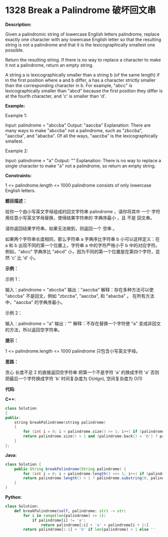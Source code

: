 # 1328 Break a Palindrome 破坏回文串

__Description:__

Given a palindromic string of lowercase English letters palindrome, replace exactly one character with any lowercase English letter so that the resulting string is not a palindrome and that it is the lexicographically smallest one possible.

Return the resulting string. If there is no way to replace a character to make it not a palindrome, return an empty string.

A string a is lexicographically smaller than a string b (of the same length) if in the first position where a and b differ, a has a character strictly smaller than the corresponding character in b. For example, "abcc" is lexicographically smaller than "abcd" because the first position they differ is at the fourth character, and 'c' is smaller than 'd'.

__Example:__

Example 1:

Input: palindrome = "abccba"
Output: "aaccba"
Explanation: There are many ways to make "abccba" not a palindrome, such as "zbccba", "aaccba", and "abacba".
Of all the ways, "aaccba" is the lexicographically smallest.

Example 2:

Input: palindrome = "a"
Output: ""
Explanation: There is no way to replace a single character to make "a" not a palindrome, so return an empty string.

__Constraints:__

1 <= palindrome.length <= 1000
palindrome consists of only lowercase English letters.

__题目描述：__

给你一个由小写英文字母组成的回文字符串 palindrome ，请你将其中 一个 字符用任意小写英文字母替换，使得结果字符串的 字典序最小 ，且 不是 回文串。

请你返回结果字符串。如果无法做到，则返回一个 空串 。

如果两个字符串长度相同，那么字符串 a 字典序比字符串 b 小可以这样定义：在 a 和 b 出现不同的第一个位置上，字符串 a 中的字符严格小于 b 中的对应字符。例如，"abcc” 字典序比 "abcd" 小，因为不同的第一个位置是在第四个字符，显然 'c' 比 'd' 小。

__示例：__

示例 1：

输入：palindrome = "abccba"
输出："aaccba"
解释：存在多种方法可以使 "abccba" 不是回文，例如 "zbccba", "aaccba", 和 "abacba" 。
在所有方法中，"aaccba" 的字典序最小。

示例 2：

输入：palindrome = "a"
输出：""
解释：不存在替换一个字符使 "a" 变成非回文的方法，所以返回空字符串。

__提示：__

1 <= palindrome.length <= 1000
palindrome 只包含小写英文字母。

__思路：__

贪心
长度不足 2 的直接返回空字符串
把第一个不是字符 'a' 的换成字符 'a'
否则把最后一个字符换成字符 'b'
时间复杂度为 O(nlgn), 空间复杂度为 O(1)

__代码__:

__C++__:

```C++
class Solution 
{
public:
    string breakPalindrome(string palindrome) 
    {
        for (int i = 0; i < palindrome.size() >> 1; i++) if (palindrome[i] != 'a' and (palindrome[i] = 'a')) return palindrome;
        return palindrome.size() > 1 and (palindrome.back() = 'b') ? palindrome : "";
    }
};
```

__Java__:

```Java
class Solution {
    public String breakPalindrome(String palindrome) {
        for (int i = 0; i < palindrome.length() >>> 1; i++) if (palindrome.charAt(i) != 'a') return palindrome.substring(0, i) + 'a' + palindrome.substring(i + 1);
        return palindrome.length() > 1 ? palindrome.substring(0, palindrome.length() - 1) + 'b' : "";
    }
}
```

__Python__:

```Python
class Solution:
    def breakPalindrome(self, palindrome: str) -> str:
        for i in range(len(palindrome) >> 1):
            if palindrome[i] != 'a':
                return palindrome[:i] + 'a' + palindrome[i + 1:]
        return palindrome[:-1] + 'b' if len(palindrome) > 1 else ''
```
